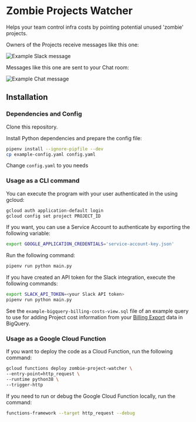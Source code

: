 # Zombie Projects Watcher

Helps your team control infra costs by pointing potential unused 'zombie' projects.

Owners of the Projects receive messages like this one:

![Example Slack message](example-slack-message.png?raw=true "Example Slack message")

Messages like this one are sent to your Chat room:

![Example Chat message](example-chat-message.png?raw=true "Example Chat message")

## Installation

### Dependencies and Config

Clone this repository.

Install Python dependencies and prepare the config file:

```bash
pipenv install --ignore-pipfile --dev
cp example-config.yaml config.yaml
```

Change `config.yaml` to you needs

### Usage as a CLI command


You can execute the program with your user authenticated in the using gcloud:

```bash
gcloud auth application-default login
gcloud config set project PROJECT_ID
```

If you want, you can use a Service Account to authenticate by exporting the following variable:

```bash
export GOOGLE_APPLICATION_CREDENTIALS='service-account-key.json'
```

Run the following command:

```bash
pipenv run python main.py
```

If you have created an API token for the Slack integration, execute the following commands:

```bash
export SLACK_API_TOKEN=<your Slack API token>
pipenv run python main.py
```

See the `example-bigquery-billing-costs-view.sql` file of an example query to use for adding Project cost information from your [Billing Export](https://cloud.google.com/billing/docs/how-to/export-data-bigquery) data in BigQuery.

### Usage as a Google Cloud Function

If you want to deploy the code as a Cloud Function, run the following command:

```bash
gcloud functions deploy zombie-project-watcher \
--entry-point=http_request \
--runtime python38 \
--trigger-http
```

If you need to run or debug the  Google Cloud Function locally, run the command:

```bash
functions-framework --target http_request --debug
```
